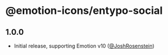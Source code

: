 # @emotion-icons/entypo-social

## 1.0.0

- Initial release, supporting Emotion v10 ([@JoshRosenstein](https://github.com/JoshRosenstein))
